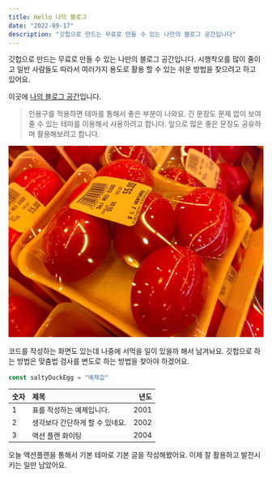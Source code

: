 ```yaml
---
title: Hello 나의 블로그
date: "2022-09-17"
description: "깃헙으로 만드는 무료로 만들 수 있는 나만의 블로그 공간입니다"
---
```


깃헙으로 만드는 무료로 만들 수 있는 나만의 블로그 공간입니다.
시행착오를 많이 줄이고 일반 사람들도 따라서 여러가지 용도로 활용 할 수 있는 쉬운 방법을 찾으려고 하고 있어요.

이곳에 [나의 블로그 공간](https://ssevencloud.github.io)입니다.

> 인용구를 적용하면 테마를 통해서 좋은 부분이 나와요. 긴 문장도 문제 없이 보여줄 수 있는 테마를 이용해서 사용하려고 합니다. 앞으로 많은 좋은 문장도 공유하며 활용해보려고 합니다.

![Chinese Salty Egg](./salty_egg.jpg)

코드를 작성하는 화면도 있는데 나중에 서먹을 일이 있을까 해서 남겨놔요. 깃헙으로 하는 방법은 맞춤법 검사를 변도로 하는 방법을 찾아야 하겠어요.

```js
const saltyDuckEgg = "예제값"
```

| 숫자 | 제목                            | 년도 |
| :--- | :------------------------------ | ---: |
| 1    | 표를 작성하는 예제입니다.       | 2001 |
| 2    | 생각보다 간단하게 할 수 있네요. | 2002 |
| 3    | 액션 플랜 화이팅                | 2004 |

오늘 액션플랜을 통해서 기본 테마로 기본 글을 작성해봤어요. 이제 잘 활용하고 발전시키는 일만 남았어요.
